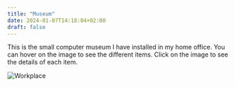 ```yaml
---
title: "Museum"
date: 2024-01-07T14:18:04+02:00
draft: false
---
```


This is the small computer museum I have installed in my home office. You can hover on the image to see the different items. Click on the image to see the details of each item.

<img style="max-width: 800px; min-width: 800px" src="/img/museum.jpeg" alt="Workplace" usemap="#workmap" />

<map name="workmap">
  <area shape="rect" coords="0,0,152,123" alt="iMac G3" title="iMac G3" href="/museum-details/imacg3/">
  <area shape="rect" coords="6,129,211,259" alt="iMac G4" title="iMac G4" href="/museum-details/imacg4/">
  <area shape="rect" coords="23,170,216,408" alt="First Intel iMac" title="First Intel iMac" href="/museum-details/imacintel/">
  <area shape="rect" coords="50,421,218,551" alt="iMac" title="iMac" href="/museum-details/imac/">
  <area shape="rect" coords="17,590,110,702" alt="DJI Mini 4 Pro" title="DJI Mini 4 Pro" href="/museum-details/mini4pro/">
  <area shape="rect" coords="110,566,218,680" alt="DJI Phantom 3" title="DJI Phantom 3" href="/museum-details/phantom3/">
  <area shape="rect" coords="239,167,358,224" alt="Commodore C64" title="Commodore C64" href="/museum-details/c64/">
  <area shape="rect" coords="367,195,428,221" alt="Commodore 1541" title="Commodore 1541" href="/museum-details/1541/">
  <area shape="rect" coords="260,235,382,336" alt="Commodore 1084S" title="Commodore 1084S" href="/museum-details/1084s/">
  <area shape="rect" coords="257,346,395,413" alt="Commodore Amiga 500" title="Commodore Amiga 500" href="/museum-details/amiga500/">
  <!-- TBD phones-->
  <area shape="rect" coords="235,422,428,475" alt="Mobile phones" title="Mobile phones" href="/museum-details/phones/">
  <area shape="rect" coords="278,485,425,700" alt="Commodore Amiga 3000T/UX" title="Commodore Amiga 3000T/UX" href="/museum-details/amiga3000tux/">
  <area shape="rect" coords="450,162,560,224" alt="Star LC-10" title="Star LC-10" href="/museum-details/starlc10/">
  <area shape="rect" coords="448,235,565,353" alt="Apple ][ europlus" title="Apple ][ europlus" href="/museum-details/apple2europlus/">
  <area shape="rect" coords="448,373,585,428" alt="SPARCstation 5" title="SPARCstation 5" href="/museum-details/sparcstation5/">
  <!-- TBD Mp3 -->
  <area shape="rect" coords="439,432,581,483" alt="MP3 players" title="MP3 Players" href="/museum-details/mp3/">
  <!-- TBD Productivity-->
  <area shape="rect" coords="439,481,577,556" alt="Mobile Productivity" title="Mobile Productivity" href="/museum-details/productivity/">
  <area shape="rect" coords="650,174,787,229" alt="Apple MacBook Pro 2011" title="Apple MacBook Pro 2011" href="/museum-details/macbookpro2011/">
  <area shape="rect" coords="600,261,753,345" alt="IBM Personal Computer Display" title="IBM Personal Computer Display" href="/museum-details/ibmpcdisplay/">
  <area shape="rect" coords="600,364,781,428" alt="IBM Personal Computer XT" title="IBM Personal Computer XT" href="/museum-details/ibmpcxt/">
  <!-- TBD Mixed -->
  <area shape="rect" coords="596,427,764,511" alt="Mixed" title="Mixed" href="/museum-details/mixed/">
  <area shape="rect" coords="614,519,743,700" alt="Apple MacPro 3.1" title="Apple MacPro 3.1" href="/museum-details/macpro31/">
</map>
